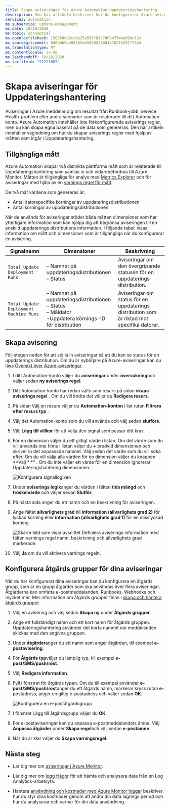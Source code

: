 ```yaml
---
title: Skapa aviseringar för Azure Automation Uppdateringshantering
description: Den här artikeln beskriver hur du konfigurerar Azure-aviseringar för att meddela om status för uppdaterings bedömningar eller distributioner.
services: automation
ms.subservice: update-management
ms.date: 10/19/2020
ms.topic: conceptual
ms.openlocfilehash: 150269dd2cc6a25a507f03c7d6b47544a89da12a
ms.sourcegitcommit: 8d8deb9a406165de5050522681b782fb2917762d
ms.translationtype: MT
ms.contentlocale: sv-SE
ms.lasthandoff: 10/20/2020
ms.locfileid: "92223005"
---
```

# <a name="how-to-create-alerts-for-update-management"></a>Skapa aviseringar för Uppdateringshantering

Aviseringar i Azure meddelar dig om resultat från Runbook-jobb, service Health-problem eller andra scenarier som är relaterade till ditt Automation-konto. Azure Automation innehåller inte förkonfigurerade aviserings regler, men du kan skapa egna baserat på de data som genereras. Den här artikeln innehåller vägledning om hur du skapar aviserings regler med hjälp av måtten som ingår i Uppdateringshantering.

## <a name="available-metrics"></a>Tillgängliga mått

Azure Automation skapar två distinkta plattforms mått som är relaterade till Uppdateringshantering som samlas in och vidarebefordras till Azure Monitor. Måtten är tillgängliga för analys med [Metrics Explorer](../../azure-monitor/platform/metrics-charts.md) och för aviseringar med hjälp av en [varnings regel för mått](../../azure-monitor/platform/alerts-metric.md).

De två mät värdena som genereras är:

* Antal datorspecifika körningar av uppdateringsdistributionen
* Antal körningar av uppdateringsdistributionen

När de används för aviseringar stöder båda måtten dimensioner som har ytterligare information som kan hjälpa dig att begränsa aviseringen till en enskild uppdaterings distributions information. I följande tabell visas information om mått och dimensioner som är tillgängliga när du konfigurerar en avisering.

|Signalnamn|Dimensioner|Beskrivning
|---|---|---|
|`Total Update Deployment Runs`|– Namnet på uppdateringsdistributionen<br>– Status | Aviseringar om den övergripande statusen för en uppdaterings distribution.|
|`Total Update Deployment Machine Runs`|– Namnet på uppdateringsdistributionen</br>– Status</br>– Måldator</br>-Uppdatera körnings-ID för distribution    |Aviseringar om status för en uppdaterings distribution som är riktad mot specifika datorer.|

## <a name="create-alert"></a>Skapa avisering

Följ stegen nedan för att ställa in aviseringar så att du kan se status för en uppdaterings distribution. Om du är nybörjare på Azure-aviseringar kan du läsa [Översikt över Azure-aviseringar](../../azure-monitor/platform/alerts-overview.md).

1. I ditt Automation-konto väljer du **aviseringar** under **övervakning**och väljer sedan **ny aviserings regel**.

2. Ditt Automation-konto har redan valts som resurs på sidan **skapa aviserings regel** . Om du vill ändra det väljer du **Redigera resurs**.

3. På sidan Välj en resurs väljer du **Automation-konton** i list rutan **Filtrera efter resurs typ** .

4. Välj det Automation-konto som du vill använda och välj sedan **slutförs**.

5. Välj **Lägg till villkor** för att välja den signal som passar ditt krav.

6. För en dimension väljer du ett giltigt värde i listan. Om det värde som du vill använda inte finns i listan väljer du **\+** bredvid dimensionen och skriver in det anpassade namnet. Välj sedan det värde som du vill söka efter. Om du vill välja alla värden för en dimension väljer du knappen **Välj \* ** . Om du inte väljer ett värde för en dimension ignorerar Uppdateringshantering dimensionen.

    ![Konfigurera signallogiken](./media/manage-updates-for-vm/signal-logic.png)

7. Under **aviserings logik**anger du värden i fälten **tids mängd** och **tröskelvärde** och väljer sedan **Slutför**.

8. På nästa sida anger du ett namn och en beskrivning för aviseringen.

9. Ange fältet **allvarlighets grad** till **information (allvarlighets grad 2)** för lyckad körning eller **information (allvarlighets grad 1)** för en misslyckad körning.

    ![Skärm bild som visar avsnittet Definiera aviserings information med fälten varnings regel namn, beskrivning och allvarlighets grad markerade.](./media/manage-updates-for-vm/define-alert-details.png)

10. Välj **Ja** om du vill aktivera varnings regeln.

## <a name="configure-action-groups-for-your-alerts"></a>Konfigurera åtgärds grupper för dina aviseringar

När du har konfigurerat dina aviseringar kan du konfigurera en åtgärds grupp, som är en grupp åtgärder som ska användas över flera aviseringar. Åtgärderna kan omfatta e-postmeddelanden, Runbooks, Webhooks och mycket mer. Mer information om åtgärds grupper finns i [skapa och hantera åtgärds grupper](../../azure-monitor/platform/action-groups.md).

1. Välj en avisering och välj sedan **Skapa ny** under **Åtgärds grupper**.

2. Ange ett fullständigt namn och ett kort namn för åtgärds gruppen. Uppdateringshantering använder det korta namnet när meddelanden skickas med den angivna gruppen.

3. Under **åtgärder**anger du ett namn som anger åtgärden, till exempel **e-postavisering**.

4. För **Åtgärds typ**väljer du lämplig typ, till exempel **e-post/SMS/push/röst**.

5. Välj **Redigera information**.

6. Fyll i fönstret för åtgärds typen. Om du till exempel använder **e-post/SMS/push/röst**anger du ett åtgärds namn, markerar kryss rutan **e-** postadress, anger en giltig e-postadress och väljer sedan **OK**.

    ![Konfigurera en e-poståtgärdsgrupp](./media/manage-updates-for-vm/configure-email-action-group.png)

7. I fönstret Lägg till åtgärdsgrupp väljer du **OK**.

8. För e-postaviseringar kan du anpassa e-postmeddelandets ämne. Välj **Anpassa åtgärder** under **Skapa regel**och välj sedan **e-postämne**.

9. När du är klar väljer du **Skapa varningsregel**.

## <a name="next-steps"></a>Nästa steg

* Lär dig mer om [aviseringar i Azure Monitor](../../azure-monitor/platform/alerts-overview.md).

* Lär dig mer om [logg frågor](../../azure-monitor/log-query/log-query-overview.md) för att hämta och analysera data från en Log Analytics-arbetsyta.

* Hantera [användning och kostnader med Azure Monitor loggar](../../azure-monitor/platform/manage-cost-storage.md) beskriver hur du styr dina kostnader genom att ändra din data lagrings period och hur du analyserar och varnar för din data användning.